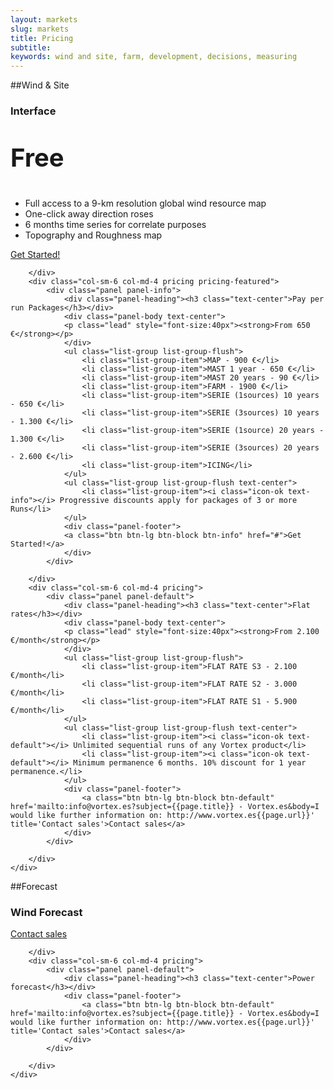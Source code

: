 ```yaml
---
layout: markets
slug: markets
title: Pricing
subtitle:
keywords: wind and site, farm, development, decisions, measuring
---
```


##Wind & Site

<div class="row">
	<div class="row">
		<div class="col-sm-6 col-md-4 pricing">
			<div class="panel panel-info">
				<div class="panel-heading"><h3 class="text-center">Interface</h3></div>
				<div class="panel-body text-center">
				<p class="lead" style="font-size:40px"><strong>Free</strong></p>
				</div>
				<ul class="list-group list-group-flush text-center">
					<li class="list-group-item"><i class="icon-ok text-info"></i> Full access to a 9-km resolution global wind resource map</li>
					<li class="list-group-item"><i class="icon-ok text-info"></i> One-click away direction roses</li>
					<li class="list-group-item"><i class="icon-ok text-info"></i> 6 months time series for correlate purposes</li>
					<li class="list-group-item"><i class="icon-ok text-info"></i> Topography and Roughness map</li>
				</ul>
				<div class="panel-footer">
				<a class="btn btn-lg btn-block btn-info" href="#">Get Started!</a>
				</div>
			</div>

		</div>
		<div class="col-sm-6 col-md-4 pricing pricing-featured">
			<div class="panel panel-info">
				<div class="panel-heading"><h3 class="text-center">Pay per run Packages</h3></div>
				<div class="panel-body text-center">
				<p class="lead" style="font-size:40px"><strong>From 650 €</strong></p>
				</div>
				<ul class="list-group list-group-flush">
					<li class="list-group-item">MAP - 900 €</li>
					<li class="list-group-item">MAST 1 year - 650 €</li>
					<li class="list-group-item">MAST 20 years - 90 €</li>
					<li class="list-group-item">FARM - 1900 €</li>
					<li class="list-group-item">SERIE (1sources) 10 years - 650 €</li>
					<li class="list-group-item">SERIE (3sources) 10 years - 1.300 €</li>
					<li class="list-group-item">SERIE (1source) 20 years - 1.300 €</li>
					<li class="list-group-item">SERIE (3sources) 20 years - 2.600 €</li>
					<li class="list-group-item">ICING</li>
				</ul>
				<ul class="list-group list-group-flush text-center">
					<li class="list-group-item"><i class="icon-ok text-info"></i> Progressive discounts apply for packages of 3 or more Runs</li>
				</ul>
				<div class="panel-footer">
				<a class="btn btn-lg btn-block btn-info" href="#">Get Started!</a>
				</div>
			</div>

		</div>
		<div class="col-sm-6 col-md-4 pricing">
			<div class="panel panel-default">
				<div class="panel-heading"><h3 class="text-center">Flat rates</h3></div>
				<div class="panel-body text-center">
				<p class="lead" style="font-size:40px"><strong>From 2.100 €/month</strong></p>
				</div>
				<ul class="list-group list-group-flush">
					<li class="list-group-item">FLAT RATE S3 - 2.100 €/month</li>
					<li class="list-group-item">FLAT RATE S2 - 3.000 €/month</li>
					<li class="list-group-item">FLAT RATE S1 - 5.900 €/month</li>
				</ul>
				<ul class="list-group list-group-flush text-center">
					<li class="list-group-item"><i class="icon-ok text-default"></i> Unlimited sequential runs of any Vortex product</li>
					<li class="list-group-item"><i class="icon-ok text-default"></i> Minimum permanence 6 months. 10% discount for 1 year permanence.</li>
				</ul>
				<div class="panel-footer">
					<a class="btn btn-lg btn-block btn-default" href='mailto:info@vortex.es?subject={{page.title}} - Vortex.es&body=I would like further information on: http://www.vortex.es{{page.url}}' title='Contact sales'>Contact sales</a>
				</div>
			</div>

		</div>
	</div>
</div>

##Forecast

<div class="row">
	<div class="row">
		<div class="col-sm-6 col-md-4 pricing">
			<div class="panel panel-default">
				<div class="panel-heading"><h3 class="text-center">Wind Forecast</h3></div>
				<div class="panel-footer">
					<a class="btn btn-lg btn-block btn-default" href='mailto:info@vortex.es?subject={{page.title}} - Vortex.es&body=I would like further information on: http://www.vortex.es{{page.url}}' title='Contact sales'>Contact sales</a>
				</div>
			</div>

		</div>
		<div class="col-sm-6 col-md-4 pricing">
			<div class="panel panel-default">
				<div class="panel-heading"><h3 class="text-center">Power forecast</h3></div>
				<div class="panel-footer">
					<a class="btn btn-lg btn-block btn-default" href='mailto:info@vortex.es?subject={{page.title}} - Vortex.es&body=I would like further information on: http://www.vortex.es{{page.url}}' title='Contact sales'>Contact sales</a>
				</div>
			</div>

		</div>
	</div>
</div>